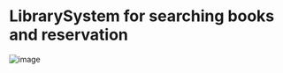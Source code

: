 # LibrarySystem for searching books and reservation
![image](https://github.com/user-attachments/assets/c32e8be2-4741-4198-8ec6-189ef33870e4)
